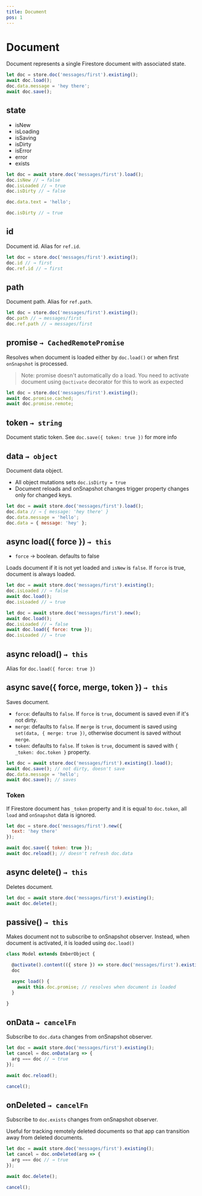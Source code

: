```yaml
---
title: Document
pos: 1
---
```


# Document

Document represents a single Firestore document with associated state.

``` javascript
let doc = store.doc('messages/first').existing();
await doc.load();
doc.data.message = 'hey there';
await doc.save();
```

## state

* isNew
* isLoading
* isSaving
* isDirty
* isError
* error
* exists

``` javascript
let doc = await store.doc('messages/first').load();
doc.isNew // → false
doc.isLoaded // → true
doc.isDirty // → false

doc.data.text = 'hello';

doc.isDirty // → true
```

## id

Document id. Alias for `ref.id`.

``` javascript
let doc = store.doc('messages/first').existing();
doc.id // → first
doc.ref.id // → first
```

## path

Document path. Alias for `ref.path`.

``` javascript
let doc = store.doc('messages/first').existing();
doc.path // → messages/first
doc.ref.path // → messages/first
```

## promise `→ CachedRemotePromise`

Resolves when document is loaded either by `doc.load()` or when first `onSnapshot` is processed.

> Note: promise doesn't automatically do a load. You need to activate document using `@activate` decorator for this to work as expected

``` javascript
let doc = store.doc('messages/first').existing();
await doc.promise.cached;
await doc.promise.remote;
```

## token `→ string`

Document static token. See `doc.save({ token: true })` for more info

## data `→ object`

Document data object.

* All object mutations sets `doc.isDirty = true`
* Document reloads and onSnapshot changes trigger property changes only for changed keys.

``` javascript
let doc = await store.doc('messages/first').load();
doc.data // → { message: 'hey there' }
doc.data.message = 'hello';
doc.data = { message: 'hey' };
```

## async load({ force }) `→ this`

* `force` → boolean. defaults to false

Loads document if it is not yet loaded and `isNew` is `false`. If `force` is true, document is always loaded.

``` javascript
let doc = await store.doc('messages/first').existing();
doc.isLoaded // → false
await doc.load();
doc.isLoaded // → true
```

``` javascript
let doc = await store.doc('messages/first').new();
await doc.load();
doc.isLoaded // → false
await doc.load({ force: true });
doc.isLoaded // → true
```

## async reload() `→ this`

Alias for `doc.load({ force: true })`

## async save({ force, merge, token }) `→ this`

Saves document.

* `force`: defaults to `false`. If `force` is `true`, document is saved even if it's not dirty.
* `merge`: defaults to `false`. If `merge` is `true`, document is saved using `set(data, { merge: true })`, otherwise document is saved without `merge`.
* `token`: defaults to `false`. If `token` is `true`, document is saved with `{ _token: doc.token }` property.

``` javascript
let doc = await store.doc('messages/first').existing().load();
await doc.save(); // not dirty, doesn't save
doc.data.message = 'hello';
await doc.save(); // saves
```

### Token

If Firestore document has `_token` property and it is equal to `doc.token`, all `load` and `onSnapshot` data is ignored.

``` javascript
let doc = store.doc('messages/first').new({
  text: 'hey there'
});

await doc.save({ token: true });
await doc.reload(); // doesn't refresh doc.data
```

## async delete() `→ this`

Deletes document.

``` javascript
let doc = await store.doc('messages/first').existing();
await doc.delete();
```

## passive() `→ this`

Makes document not to subscribe to onSnapshot observer. Instead, when document is activated, it is loaded using `doc.load()`

``` javascript
class Model extends EmberObject {

  @activate().content(({ store }) => store.doc('messages/first').existing().passive())
  doc

  async load() {
    await this.doc.promise; // resolves when document is loaded
  }

}
```

## onData `→ cancelFn`

Subscribe to `doc.data` changes from onSnapshot observer.

``` javascript
let doc = await store.doc('messages/first').existing();
let cancel = doc.onData(arg => {
  arg === doc // → true
});

await doc.reload();

cancel();
```

## onDeleted `→ cancelFn`

Subscribe to `doc.exists` changes from onSnapshot observer.

Useful for tracking remotely deleted documents so that app can transition away from deleted documents.

``` javascript
let doc = await store.doc('messages/first').existing();
let cancel = doc.onDeleted(arg => {
  arg === doc // → true
});

await doc.delete();

cancel();
```
